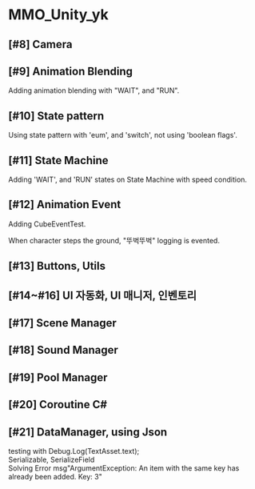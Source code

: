 # MMO_Unity_yk


## [#8] Camera

## [#9] Animation Blending

Adding animation blending with "WAIT", and "RUN".

## [#10] State pattern

Using state pattern with 'eum', and 'switch', not using 'boolean flags'.

## [#11] State Machine

Adding 'WAIT', and 'RUN' states on State Machine with speed condition.

## [#12] Animation Event

Adding CubeEventTest.

When character steps the ground, "뚜벅뚜벅" logging is evented.

## [#13] Buttons, Utils

## [#14~#16] UI 자동화, UI 매니저, 인벤토리

## [#17] Scene Manager

## [#18] Sound Manager

## [#19] Pool Manager

## [#20] Coroutine C#

## [#21] DataManager, using Json<br>
testing with Debug.Log(TextAsset.text);<br>
Serializable, SerializeField  
Solving Error msg"ArgumentException: An item with the same key has already been added. Key: 3"  
		